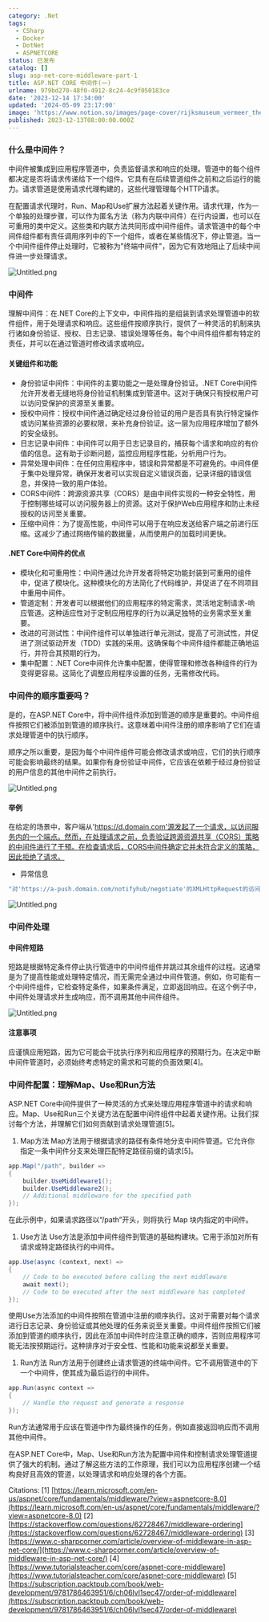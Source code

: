 ```yaml
---
category: .Net
tags:
  - CSharp
  - Docker
  - DotNet
  - ASPNETCORE
status: 已发布
catalog: []
slug: asp-net-core-middleware-part-1
title: ASP.NET CORE 中间件(一)
urlname: 979bd270-48f0-4912-8c24-4c9f050183ce
date: '2023-12-14 17:34:00'
updated: '2024-05-09 23:17:00'
image: 'https://www.notion.so/images/page-cover/rijksmuseum_vermeer_the_milkmaid.jpg'
published: 2023-12-13T08:00:00.000Z
---
```


### 什么是中间件？


中间件被集成到应用程序管道中，负责监督请求和响应的处理。管道中的每个组件都决定是否将请求传递给下一个组件。它具有在后续管道组件之前和之后运行的能力。请求管道是使用请求代理构建的，这些代理管理每个HTTP请求。


在配置请求代理时，Run、Map和Use扩展方法起着关键作用。请求代理，作为一个单独的处理步骤，可以作为匿名方法（称为内联中间件）在行内设置，也可以在可重用的类中定义。这些类和内联方法共同形成中间件组件。请求管道中的每个中间件组件都有责任调用序列中的下一个组件，或者在某些情况下，停止管道。当一个中间件组件停止处理时，它被称为"终端中间件"，因为它有效地阻止了后续中间件进一步处理请求。


![Untitled.png](https://prod-files-secure.s3.us-west-2.amazonaws.com/5d24fe63-e567-4804-86f9-9fdc62e13082/da807807-d02d-4fa1-86b6-db45e4678714/Untitled.png?X-Amz-Algorithm=AWS4-HMAC-SHA256&X-Amz-Content-Sha256=UNSIGNED-PAYLOAD&X-Amz-Credential=ASIAZI2LB466ZMRDA67V%2F20250410%2Fus-west-2%2Fs3%2Faws4_request&X-Amz-Date=20250410T213443Z&X-Amz-Expires=3600&X-Amz-Security-Token=IQoJb3JpZ2luX2VjEDMaCXVzLXdlc3QtMiJGMEQCIEtrPLaV8Vi8HhzyvHRUTnoawRdgiRKSAO8TVYicCQHZAiBH9X8eY27jDaIPpbhC%2BehnHn5TT4FY2QuxHpVG5JnSNSqIBAis%2F%2F%2F%2F%2F%2F%2F%2F%2F%2F8BEAAaDDYzNzQyMzE4MzgwNSIM4TMJv6lYiU7cQPuQKtwDK0H0r90Smg3NaNgyUdbIj%2F5ADP5hK7rKWYCOwtzORrezoRXoBbH4O33eHgMu79Y2fegBHcdn76koSqjsYiYgsWICIMAa%2FQj8OJyIt9N3Jq5%2F6vklu%2Fe%2FAjL1bLBFenXp8mdAR%2FlAUAxdPcU297mBLpfMaj5%2FpPFtdSCORDMgwHwy6WVdTraz2PbNwEnlMRq7JZKLaQVF6i%2B6En4cEg6atqG2NfIBAtZfX48PnMFR60dwP2VvbHGROI%2Fols9Cjq5FBpV4Ay6Z41vdgBEnvNpz5MhuLTp%2F6FIy6rroeAkmLKMnE4Pz3hhoqtJUKen007ynYKdoH2pJ8gTFVpfpL8F0PYDeykBUuuY8IomguTDJdC35yWwbrMvAHmq23xBpnbtGfZ7wQIzeawW1lBy5gyuvg2JmQBIRUfqDlfl7D0%2FVY3xDtR2tBkxboHwHAW5mxfi%2F9grK76e1ICAobr8bFD0h3ax8Z%2FmN5SWO0liKeJJ%2FDUCUApks8DlJZPOmCVHOsFjL%2FoAXR%2F6pRTQ%2FuXGiyqL9aicwfwGW6EpX2L8Qy0CSmqIPtHAxHeK5eDk3gUYEDE1YppbwTL0EK%2Fe3uMbkbEoLQUDxZKMo3%2FR7Jy4M1MKkTPWSLQrzcqCHmMhUUIAwm7HgvwY6pgHY%2BBcIRfz9rd3xiZHtG82Ntq%2BYR7WpB0KfNP%2B%2B0TwbGhbLpnP3vsGej%2BFhkrSI70BLcEPXPCAEJdoLNnSeCT5fTeac%2F%2B6wRpSS4bEsmziLK927MF88hE5Blfsjthx%2BQsyINxby2DTWr3ywZQh%2FCFlo6cioWO1nMbCSQXtOh3lO2k6om4lI%2FIQAY0wIa7eAcV%2FHOaKf%2FJIVvN12LWrvJzaG2RM6CdNg&X-Amz-Signature=a5cc7ed1a520981d19b1c0fe36ec8aff954677bd594b70b55526f9ea63186553&X-Amz-SignedHeaders=host&x-id=GetObject)


### 中间件


理解中间件：在.NET Core的上下文中，中间件指的是组装到请求处理管道中的软件组件，用于处理请求和响应。这些组件按顺序执行，提供了一种灵活的机制来执行诸如身份验证、授权、日志记录、错误处理等任务。每个中间件组件都有特定的责任，并可以在通过管道时修改请求或响应。


#### 关键组件和功能

- 身份验证中间件：中间件的主要功能之一是处理身份验证。.NET Core中间件允许开发者无缝地将身份验证机制集成到管道中。这对于确保只有授权用户可以访问受保护的资源至关重要。
- 授权中间件：授权中间件通过确定经过身份验证的用户是否具有执行特定操作或访问某些资源的必要权限，来补充身份验证。这一层为应用程序增加了额外的安全级别。
- 日志记录中间件：中间件可以用于日志记录目的，捕获每个请求和响应的有价值的信息。这有助于诊断问题，监控应用程序性能，分析用户行为。
- 异常处理中间件：在任何应用程序中，错误和异常都是不可避免的。中间件便于集中处理异常，确保开发者可以实现自定义错误页面，记录详细的错误信息，并保持一致的用户体验。
- CORS中间件：跨源资源共享（CORS）是由中间件实现的一种安全特性，用于控制哪些域可以访问服务器上的资源。这对于保护Web应用程序和防止未经授权的访问至关重要。
- 压缩中间件：为了提高性能，中间件可以用于在响应发送给客户端之前进行压缩。这减少了通过网络传输的数据量，从而使用户的加载时间更快。

#### .NET Core中间件的优点

- 模块化和可重用性：中间件通过允许开发者将特定功能封装到可重用的组件中，促进了模块化。这种模块化的方法简化了代码维护，并促进了在不同项目中重用中间件。
- 管道定制：开发者可以根据他们的应用程序的特定需求，灵活地定制请求-响应管道。这种适应性对于定制应用程序的行为以满足独特的业务需求至关重要。
- 改进的可测试性：中间件组件可以单独进行单元测试，提高了可测试性，并促进了测试驱动开发（TDD）实践的采用。这确保每个中间件组件都能正确地运行，并符合其预期的行为。
- 集中配置：.NET Core中间件允许集中配置，使得管理和修改各种组件的行为变得更容易。这简化了调整应用程序设置的任务，无需修改代码。

### 中间件的顺序重要吗？


是的，在ASP.NET Core中，将中间件组件添加到管道的顺序是重要的。中间件组件按照它们被添加到管道的顺序执行。这意味着中间件注册的顺序影响了它们在请求处理管道中的执行顺序。


顺序之所以重要，是因为每个中间件组件可能会修改请求或响应，它们的执行顺序可能会影响最终的结果。如果你有身份验证中间件，它应该在依赖于经过身份验证的用户信息的其他中间件之前执行。


![Untitled.png](https://prod-files-secure.s3.us-west-2.amazonaws.com/5d24fe63-e567-4804-86f9-9fdc62e13082/24f795a2-1c5a-4a6b-a0d8-2afb160076f1/Untitled.png?X-Amz-Algorithm=AWS4-HMAC-SHA256&X-Amz-Content-Sha256=UNSIGNED-PAYLOAD&X-Amz-Credential=ASIAZI2LB466ZMRDA67V%2F20250410%2Fus-west-2%2Fs3%2Faws4_request&X-Amz-Date=20250410T213443Z&X-Amz-Expires=3600&X-Amz-Security-Token=IQoJb3JpZ2luX2VjEDMaCXVzLXdlc3QtMiJGMEQCIEtrPLaV8Vi8HhzyvHRUTnoawRdgiRKSAO8TVYicCQHZAiBH9X8eY27jDaIPpbhC%2BehnHn5TT4FY2QuxHpVG5JnSNSqIBAis%2F%2F%2F%2F%2F%2F%2F%2F%2F%2F8BEAAaDDYzNzQyMzE4MzgwNSIM4TMJv6lYiU7cQPuQKtwDK0H0r90Smg3NaNgyUdbIj%2F5ADP5hK7rKWYCOwtzORrezoRXoBbH4O33eHgMu79Y2fegBHcdn76koSqjsYiYgsWICIMAa%2FQj8OJyIt9N3Jq5%2F6vklu%2Fe%2FAjL1bLBFenXp8mdAR%2FlAUAxdPcU297mBLpfMaj5%2FpPFtdSCORDMgwHwy6WVdTraz2PbNwEnlMRq7JZKLaQVF6i%2B6En4cEg6atqG2NfIBAtZfX48PnMFR60dwP2VvbHGROI%2Fols9Cjq5FBpV4Ay6Z41vdgBEnvNpz5MhuLTp%2F6FIy6rroeAkmLKMnE4Pz3hhoqtJUKen007ynYKdoH2pJ8gTFVpfpL8F0PYDeykBUuuY8IomguTDJdC35yWwbrMvAHmq23xBpnbtGfZ7wQIzeawW1lBy5gyuvg2JmQBIRUfqDlfl7D0%2FVY3xDtR2tBkxboHwHAW5mxfi%2F9grK76e1ICAobr8bFD0h3ax8Z%2FmN5SWO0liKeJJ%2FDUCUApks8DlJZPOmCVHOsFjL%2FoAXR%2F6pRTQ%2FuXGiyqL9aicwfwGW6EpX2L8Qy0CSmqIPtHAxHeK5eDk3gUYEDE1YppbwTL0EK%2Fe3uMbkbEoLQUDxZKMo3%2FR7Jy4M1MKkTPWSLQrzcqCHmMhUUIAwm7HgvwY6pgHY%2BBcIRfz9rd3xiZHtG82Ntq%2BYR7WpB0KfNP%2B%2B0TwbGhbLpnP3vsGej%2BFhkrSI70BLcEPXPCAEJdoLNnSeCT5fTeac%2F%2B6wRpSS4bEsmziLK927MF88hE5Blfsjthx%2BQsyINxby2DTWr3ywZQh%2FCFlo6cioWO1nMbCSQXtOh3lO2k6om4lI%2FIQAY0wIa7eAcV%2FHOaKf%2FJIVvN12LWrvJzaG2RM6CdNg&X-Amz-Signature=e737d42b09c1922df6556b79792f1e4fa4cdd541e682a795cc47888e7f1fb75e&X-Amz-SignedHeaders=host&x-id=GetObject)


#### 举例


在给定的场景中，客户端从'https://d.domain.com'源发起了一个请求，以访问服务内的一个端点。然而，在处理请求之前，负责验证跨源资源共享（CORS）策略的中间件进行了干预。在检查请求后，CORS中间件确定它并未符合定义的策略，因此拒绝了请求。

- 异常信息

```c#
"对'https://a-push.domain.com/notifyhub/negotiate'的XMLHttpRequest的访问，源自'https://d.domain.com'，已被CORS策略阻止：预检请求的响应未通过访问控制检查：请求的资源上没有'Access-Control-Allow-Origin'头。"[1][2][3]
```


![Untitled.png](https://prod-files-secure.s3.us-west-2.amazonaws.com/5d24fe63-e567-4804-86f9-9fdc62e13082/371d9517-dafe-4432-94b7-2d14d1593167/Untitled.png?X-Amz-Algorithm=AWS4-HMAC-SHA256&X-Amz-Content-Sha256=UNSIGNED-PAYLOAD&X-Amz-Credential=ASIAZI2LB466ZMRDA67V%2F20250410%2Fus-west-2%2Fs3%2Faws4_request&X-Amz-Date=20250410T213443Z&X-Amz-Expires=3600&X-Amz-Security-Token=IQoJb3JpZ2luX2VjEDMaCXVzLXdlc3QtMiJGMEQCIEtrPLaV8Vi8HhzyvHRUTnoawRdgiRKSAO8TVYicCQHZAiBH9X8eY27jDaIPpbhC%2BehnHn5TT4FY2QuxHpVG5JnSNSqIBAis%2F%2F%2F%2F%2F%2F%2F%2F%2F%2F8BEAAaDDYzNzQyMzE4MzgwNSIM4TMJv6lYiU7cQPuQKtwDK0H0r90Smg3NaNgyUdbIj%2F5ADP5hK7rKWYCOwtzORrezoRXoBbH4O33eHgMu79Y2fegBHcdn76koSqjsYiYgsWICIMAa%2FQj8OJyIt9N3Jq5%2F6vklu%2Fe%2FAjL1bLBFenXp8mdAR%2FlAUAxdPcU297mBLpfMaj5%2FpPFtdSCORDMgwHwy6WVdTraz2PbNwEnlMRq7JZKLaQVF6i%2B6En4cEg6atqG2NfIBAtZfX48PnMFR60dwP2VvbHGROI%2Fols9Cjq5FBpV4Ay6Z41vdgBEnvNpz5MhuLTp%2F6FIy6rroeAkmLKMnE4Pz3hhoqtJUKen007ynYKdoH2pJ8gTFVpfpL8F0PYDeykBUuuY8IomguTDJdC35yWwbrMvAHmq23xBpnbtGfZ7wQIzeawW1lBy5gyuvg2JmQBIRUfqDlfl7D0%2FVY3xDtR2tBkxboHwHAW5mxfi%2F9grK76e1ICAobr8bFD0h3ax8Z%2FmN5SWO0liKeJJ%2FDUCUApks8DlJZPOmCVHOsFjL%2FoAXR%2F6pRTQ%2FuXGiyqL9aicwfwGW6EpX2L8Qy0CSmqIPtHAxHeK5eDk3gUYEDE1YppbwTL0EK%2Fe3uMbkbEoLQUDxZKMo3%2FR7Jy4M1MKkTPWSLQrzcqCHmMhUUIAwm7HgvwY6pgHY%2BBcIRfz9rd3xiZHtG82Ntq%2BYR7WpB0KfNP%2B%2B0TwbGhbLpnP3vsGej%2BFhkrSI70BLcEPXPCAEJdoLNnSeCT5fTeac%2F%2B6wRpSS4bEsmziLK927MF88hE5Blfsjthx%2BQsyINxby2DTWr3ywZQh%2FCFlo6cioWO1nMbCSQXtOh3lO2k6om4lI%2FIQAY0wIa7eAcV%2FHOaKf%2FJIVvN12LWrvJzaG2RM6CdNg&X-Amz-Signature=c56379f4c8d8a54f4bd230541bf27b1fdeb2862181a01db3b57323042fc815d2&X-Amz-SignedHeaders=host&x-id=GetObject)


### 中间件处理


#### 中间件短路
短路是根据特定条件停止执行管道中的中间件组件并跳过其余组件的过程。这通常是为了提高性能或处理特定情况，而无需完全通过中间件管道。例如，你可能有一个中间件组件，它检查特定条件，如果条件满足，立即返回响应。在这个例子中，中间件处理请求并生成响应，而不调用其他中间件组件。


![Untitled.png](https://prod-files-secure.s3.us-west-2.amazonaws.com/5d24fe63-e567-4804-86f9-9fdc62e13082/e8a1d943-cb51-4723-936e-23c6af2fb0f9/Untitled.png?X-Amz-Algorithm=AWS4-HMAC-SHA256&X-Amz-Content-Sha256=UNSIGNED-PAYLOAD&X-Amz-Credential=ASIAZI2LB466ZMRDA67V%2F20250410%2Fus-west-2%2Fs3%2Faws4_request&X-Amz-Date=20250410T213443Z&X-Amz-Expires=3600&X-Amz-Security-Token=IQoJb3JpZ2luX2VjEDMaCXVzLXdlc3QtMiJGMEQCIEtrPLaV8Vi8HhzyvHRUTnoawRdgiRKSAO8TVYicCQHZAiBH9X8eY27jDaIPpbhC%2BehnHn5TT4FY2QuxHpVG5JnSNSqIBAis%2F%2F%2F%2F%2F%2F%2F%2F%2F%2F8BEAAaDDYzNzQyMzE4MzgwNSIM4TMJv6lYiU7cQPuQKtwDK0H0r90Smg3NaNgyUdbIj%2F5ADP5hK7rKWYCOwtzORrezoRXoBbH4O33eHgMu79Y2fegBHcdn76koSqjsYiYgsWICIMAa%2FQj8OJyIt9N3Jq5%2F6vklu%2Fe%2FAjL1bLBFenXp8mdAR%2FlAUAxdPcU297mBLpfMaj5%2FpPFtdSCORDMgwHwy6WVdTraz2PbNwEnlMRq7JZKLaQVF6i%2B6En4cEg6atqG2NfIBAtZfX48PnMFR60dwP2VvbHGROI%2Fols9Cjq5FBpV4Ay6Z41vdgBEnvNpz5MhuLTp%2F6FIy6rroeAkmLKMnE4Pz3hhoqtJUKen007ynYKdoH2pJ8gTFVpfpL8F0PYDeykBUuuY8IomguTDJdC35yWwbrMvAHmq23xBpnbtGfZ7wQIzeawW1lBy5gyuvg2JmQBIRUfqDlfl7D0%2FVY3xDtR2tBkxboHwHAW5mxfi%2F9grK76e1ICAobr8bFD0h3ax8Z%2FmN5SWO0liKeJJ%2FDUCUApks8DlJZPOmCVHOsFjL%2FoAXR%2F6pRTQ%2FuXGiyqL9aicwfwGW6EpX2L8Qy0CSmqIPtHAxHeK5eDk3gUYEDE1YppbwTL0EK%2Fe3uMbkbEoLQUDxZKMo3%2FR7Jy4M1MKkTPWSLQrzcqCHmMhUUIAwm7HgvwY6pgHY%2BBcIRfz9rd3xiZHtG82Ntq%2BYR7WpB0KfNP%2B%2B0TwbGhbLpnP3vsGej%2BFhkrSI70BLcEPXPCAEJdoLNnSeCT5fTeac%2F%2B6wRpSS4bEsmziLK927MF88hE5Blfsjthx%2BQsyINxby2DTWr3ywZQh%2FCFlo6cioWO1nMbCSQXtOh3lO2k6om4lI%2FIQAY0wIa7eAcV%2FHOaKf%2FJIVvN12LWrvJzaG2RM6CdNg&X-Amz-Signature=e1f5b1703942d784f5f75be3899cc9fe4b5c9fdc92f8935019d1c1f145196c19&X-Amz-SignedHeaders=host&x-id=GetObject)


#### 注意事项


应谨慎应用短路，因为它可能会干扰执行序列和应用程序的预期行为。在决定中断中间件管道时，必须始终考虑特定的需求和可能的负面效果[4]。


### 中间件配置：理解Map、Use和Run方法


ASP.NET Core中间件提供了一种灵活的方式来处理应用程序管道中的请求和响应。Map、Use和Run三个关键方法在配置中间件组件中起着关键作用。让我们探讨每个方法，并理解它们如何贡献到请求处理管道[5]。

1. Map方法
Map方法用于根据请求的路径有条件地分支中间件管道。它允许你指定一条中间件分支来处理匹配特定路径前缀的请求[5]。

```c#
app.Map("/path", builder =>
{
    builder.UseMiddleware1();
    builder.UseMiddleware2();
    // Additional middleware for the specified path
});
```


在此示例中，如果请求路径以“/path”开头，则将执行 Map 块内指定的中间件。

1. Use方法
Use方法是添加中间件组件到管道的基础构建块。它用于添加对所有请求或特定路径执行的中间件。

```c#
app.Use(async (context, next) =>
{
    // Code to be executed before calling the next middleware
    await next();
    // Code to be executed after the next middleware has completed
});
```


使用Use方法添加的中间件按照在管道中注册的顺序执行。这对于需要对每个请求进行日志记录、身份验证或其他处理的任务来说至关重要。中间件组件按照它们被添加到管道的顺序执行，因此在添加中间件时应注意正确的顺序，否则应用程序可能无法按预期运行。这种排序对于安全性、性能和功能来说都至关重要。

1. Run方法
Run方法用于创建终止请求管道的终端中间件。它不调用管道中的下一个中间件，使其成为最后运行的中间件。

```c#
app.Run(async context =>
{
    // Handle the request and generate a response
});
```


Run方法通常用于应该在管道中作为最终操作的任务，例如直接返回响应而不调用其他中间件。


在ASP.NET Core中，Map、Use和Run方法为配置中间件和控制请求处理管道提供了强大的机制。通过了解这些方法的工作原理，我们可以为应用程序创建一个结构良好且高效的管道，以处理请求和响应处理的各个方面。


Citations:
[1] [https://learn.microsoft.com/en-us/aspnet/core/fundamentals/middleware/?view=aspnetcore-8.0](https://learn.microsoft.com/en-us/aspnet/core/fundamentals/middleware/?view=aspnetcore-8.0)
[2] [https://stackoverflow.com/questions/62728467/middleware-ordering](https://stackoverflow.com/questions/62728467/middleware-ordering)
[3] [https://www.c-sharpcorner.com/article/overview-of-middleware-in-asp-net-core/](https://www.c-sharpcorner.com/article/overview-of-middleware-in-asp-net-core/)
[4] [https://www.tutorialsteacher.com/core/aspnet-core-middleware](https://www.tutorialsteacher.com/core/aspnet-core-middleware)
[5] [https://subscription.packtpub.com/book/web-development/9781786463951/6/ch06lvl1sec47/order-of-middleware](https://subscription.packtpub.com/book/web-development/9781786463951/6/ch06lvl1sec47/order-of-middleware)

